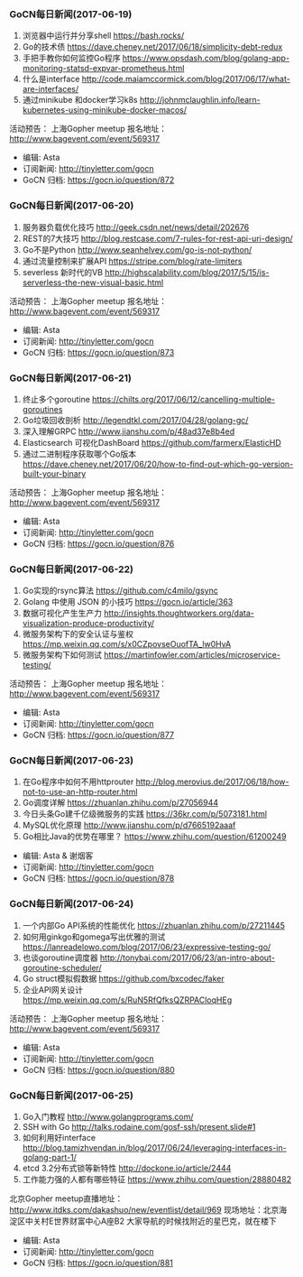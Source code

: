 ### GoCN每日新闻(2017-06-19)

1. 浏览器中运行并分享shell https://bash.rocks/
2. Go的技术债 https://dave.cheney.net/2017/06/18/simplicity-debt-redux
3. 手把手教你如何监控Go程序 https://www.opsdash.com/blog/golang-app-monitoring-statsd-expvar-prometheus.html
4. 什么是interface http://code.maiamccormick.com/blog/2017/06/17/what-are-interfaces/
5. 通过minikube 和docker学习k8s http://johnmclaughlin.info/learn-kubernetes-using-minikube-docker-macos/

活动预告：
上海Gopher meetup 报名地址：http://www.bagevent.com/event/569317

* 编辑: Asta
* 订阅新闻: http://tinyletter.com/gocn
* GoCN 归档: https://gocn.io/question/872

### GoCN每日新闻(2017-06-20)

1. 服务器负载优化技巧 http://geek.csdn.net/news/detail/202676
2. REST的7大技巧 http://blog.restcase.com/7-rules-for-rest-api-uri-design/
3. Go不是Python http://www.seanhelvey.com/go-is-not-python/
4. 通过流量控制来扩展API https://stripe.com/blog/rate-limiters
5. severless 新时代的VB http://highscalability.com/blog/2017/5/15/is-serverless-the-new-visual-basic.html

活动预告：
上海Gopher meetup 报名地址：http://www.bagevent.com/event/569317

* 编辑: Asta
* 订阅新闻: http://tinyletter.com/gocn
* GoCN 归档: https://gocn.io/question/873

### GoCN每日新闻(2017-06-21)

1. 终止多个goroutine https://chilts.org/2017/06/12/cancelling-multiple-goroutines
2. Go垃圾回收剖析 http://legendtkl.com/2017/04/28/golang-gc/
3. 深入理解GRPC http://www.jianshu.com/p/48ad37e8b4ed
4. Elasticsearch 可视化DashBoard https://github.com/farmerx/ElasticHD
5. 通过二进制程序获取哪个Go版本 https://dave.cheney.net/2017/06/20/how-to-find-out-which-go-version-built-your-binary

活动预告：
上海Gopher meetup 报名地址：http://www.bagevent.com/event/569317

* 编辑: Asta
* 订阅新闻: http://tinyletter.com/gocn
* GoCN 归档: https://gocn.io/question/876

### GoCN每日新闻(2017-06-22)

1. Go实现的rsync算法 https://github.com/c4milo/gsync
2. Golang 中使用 JSON 的小技巧 https://gocn.io/article/363
3. 数据可视化产生生产力 http://insights.thoughtworkers.org/data-visualization-produce-productivity/
4. 微服务架构下的安全认证与鉴权 https://mp.weixin.qq.com/s/x0CZpovseOuofTA_lw0HvA
5. 微服务架构下如何测试 https://martinfowler.com/articles/microservice-testing/

活动预告：
上海Gopher meetup 报名地址：http://www.bagevent.com/event/569317

* 编辑: Asta
* 订阅新闻: http://tinyletter.com/gocn
* GoCN 归档: https://gocn.io/question/877

### GoCN每日新闻(2017-06-23)

1. 在Go程序中如何不用httprouter http://blog.merovius.de/2017/06/18/how-not-to-use-an-http-router.html
2. Go调度详解 https://zhuanlan.zhihu.com/p/27056944
3. 今日头条Go建千亿级微服务的实践 https://36kr.com/p/5073181.html
4. MySQL优化原理 http://www.jianshu.com/p/d7665192aaaf
5. Go相比Java的优势在哪里？ https://www.zhihu.com/question/61200249

* 编辑: Asta & 谢烟客
* 订阅新闻: http://tinyletter.com/gocn
* GoCN 归档: https://gocn.io/question/878

### GoCN每日新闻(2017-06-24)

1. 一个内部Go API系统的性能优化 https://zhuanlan.zhihu.com/p/27211445
2. 如何用ginkgo和gomega写出优雅的测试 https://lanreadelowo.com/blog/2017/06/23/expressive-testing-go/
3. 也谈goroutine调度器 http://tonybai.com/2017/06/23/an-intro-about-goroutine-scheduler/
4. Go struct模拟假数据 https://github.com/bxcodec/faker
5. 企业API网关设计 https://mp.weixin.qq.com/s/RuN5RfQfksQZRPACloqHEg

活动预告：
上海Gopher meetup 报名地址：http://www.bagevent.com/event/569317

* 编辑: Asta
* 订阅新闻: http://tinyletter.com/gocn
* GoCN 归档: https://gocn.io/question/880

### GoCN每日新闻(2017-06-25)

1. Go入门教程 http://www.golangprograms.com/
2. SSH with Go http://talks.rodaine.com/gosf-ssh/present.slide#1
3. 如何利用好interface http://blog.tamizhvendan.in/blog/2017/06/24/leveraging-interfaces-in-golang-part-1/
4. etcd 3.2分布式锁等新特性 http://dockone.io/article/2444
5. 工作能力强的人都有哪些特征 https://www.zhihu.com/question/28880482

北京Gopher meetup直播地址：http://www.itdks.com/dakashuo/new/eventlist/detail/969
现场地址：北京海淀区中关村E世界财富中心A座B2
大家导航的时候找附近的星巴克，就在楼下

* 编辑: Asta
* 订阅新闻: http://tinyletter.com/gocn
* GoCN 归档: https://gocn.io/question/881